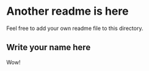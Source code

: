 # Another readme is here

Feel free to add your own readme file to this directory.

## Write your name here

Wow!
